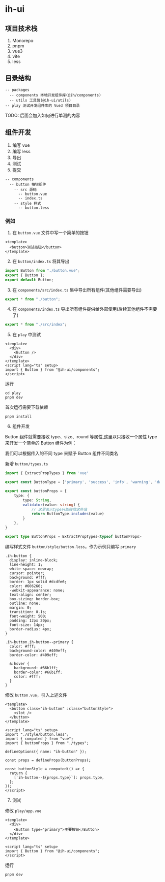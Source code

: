 # ih-ui

## 项目技术栈

1. Monorepo
2. pnpm
3. vue3
4. vite
5. less

## 目录结构

```
-- packages
  -- components 本地开发组件库(@ih/components)
  -- utils 工具包(@ih-ui/utils)
-- play 测试开发组件库的 Vue3 项目目录
```

TODO: 后面会加入如何进行单测的内容

## 组件开发

1. 编写 vue
2. 编写 less
3. 导出
4. 测试
5. 提交

```
-- components
  -- button 按钮组件
    -- src 源码
      -- button.vue
      -- index.ts
    -- style 样式
      -- button.less

```

### 例如

1. 在 `button.vue` 文件中写一个简单的按钮

```vue
<template>
  <button>测试按钮</button>
</template>
```

2. 在 `button/index.ts` 将其导出

```ts
import Button from "./button.vue";
export { Button };
export default Button;
```

3. 在 `components/src/index.ts` 集中导出所有组件(其他组件需要导出)

```ts
export * from "./button";
```

4. 在 `components/index.ts` 导出所有组件提供给外部使用(后续其他组件不需要了)

```ts
export * from "./src/index";
```

5. 在 `play` 中测试

```vue
<template>
  <div>
    <Button />
  </div>
</template>
<script lang="ts" setup>
import { Button } from "@ih-ui/components";
</script>
```

运行

```shell
cd play
pnpm dev
```

首次运行需要下载依赖

```shell
pnpm install
```

6. 组件开发

 Button 组件就需要接收 type、size、round 等属性,这里以只接收一个属性 type 来开发一个简单的 Button 组件为例：

我们可以根据传入的不同 type 来赋予 Button 组件不同类名

新增 `button/types.ts`

```ts
import { ExtractPropTypes } from 'vue'

export const ButtonType = ['primary', 'success', 'info', 'warning', 'danger', 'text']

export const buttonProps = {
    type: {
        type: String,
        validator(value: string) {
            // 这里表示type只能接收这些值
            return ButtonType.includes(value)
        }
    },
}

export type ButtonProps = ExtractPropTypes<typeof buttonProps>
```

编写样式文件 `button/style/button.less`，作为示例只编写 `primary`

```less
.ih-button {
  display: inline-block;
  line-height: 1;
  white-space: nowrap;
  cursor: pointer;
  background: #fff;
  border: 1px solid #dcdfe6;
  color: #606266;
  -webkit-appearance: none;
  text-align: center;
  box-sizing: border-box;
  outline: none;
  margin: 0;
  transition: 0.1s;
  font-weight: 500;
  padding: 12px 20px;
  font-size: 14px;
  border-radius: 4px;
}

.ih-button.ih-button--primary {
  color: #fff;
  background-color: #409eff;
  border-color: #409eff;

  &:hover {
    background: #66b1ff;
    border-color: #66b1ff;
    color: #fff;
  }
}
```

修改 `button.vue`，引入上述文件

```vue
<template>
  <button class="ih-button" :class="buttonStyle">
    <slot />
  </button>
</template>

<script lang="ts" setup>
import "./style/button.less";
import { computed } from "vue";
import { buttonProps } from "./types";

defineOptions({ name: "ih-button" });

const props = defineProps(buttonProps);

const buttonStyle = computed(() => {
  return {
    [`ih-button--${props.type}`]: props.type,
  };
});
</script>
```

7. 测试

修改 `play/app.vue`

```vue
<template>
  <div>
    <Button type="primary">主要按钮</Button>
  </div>
</template>

<script lang="ts" setup>
import { Button } from "@ih-ui/components";
</script>
```

运行

```shell
pnpm dev
```